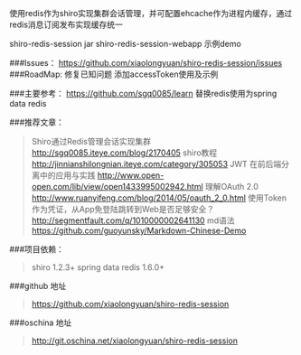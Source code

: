 
使用redis作为shiro实现集群会话管理，并可配置ehcache作为进程内缓存，通过redis消息订阅发布实现缓存统一



shiro-redis-session
	jar
shiro-redis-session-webapp
	示例demo
	
	
###Issues：
https://github.com/xiaolongyuan/shiro-redis-session/issues	
###RoadMap:
修复已知问题
添加accessToken使用及示例
	
###主要参考：
https://github.com/sgq0085/learn 替换redis使用为spring data redis

###推荐文章：
> Shiro通过Redis管理会话实现集群 http://sgq0085.iteye.com/blog/2170405 
> shiro教程 http://jinnianshilongnian.iteye.com/category/305053
> JWT 在前后端分离中的应用与实践 http://www.open-open.com/lib/view/open1433995002942.html
> 理解OAuth 2.0 http://www.ruanyifeng.com/blog/2014/05/oauth_2_0.html
> 使用Token作为凭证，从App免登陆跳转到Web是否足够安全？ http://segmentfault.com/q/1010000002641130
> md语法 https://github.com/guoyunsky/Markdown-Chinese-Demo

###项目依赖：
> 	shiro 1.2.3+
> 	spring data redis 1.6.0+
	
###github 地址
> 	https://github.com/xiaolongyuan/shiro-redis-session

###oschina 地址
> 	http://git.oschina.net/xiaolongyuan/shiro-redis-session

